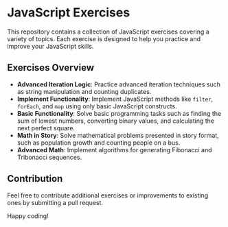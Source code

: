 # JavaScript Exercises

This repository contains a collection of JavaScript exercises covering a variety of topics. Each exercise is designed to help you practice and improve your JavaScript skills.



## Exercises Overview

- **Advanced Iteration Logic**: Practice advanced iteration techniques such as string manipulation and counting duplicates.
- **Implement Functionality**: Implement JavaScript methods like `filter`, `forEach`, and `map` using only basic JavaScript constructs.
- **Basic Functionality**: Solve basic programming tasks such as finding the sum of lowest numbers, converting binary values, and calculating the next perfect square.
- **Math in Story**: Solve mathematical problems presented in story format, such as population growth and counting people on a bus.
- **Advanced Math**: Implement algorithms for generating Fibonacci and Tribonacci sequences.

## Contribution

Feel free to contribute additional exercises or improvements to existing ones by submitting a pull request.

Happy coding!

